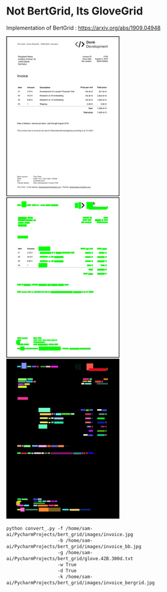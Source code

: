 # Not BertGrid, Its GloveGrid
Implementation of BertGrid : https://arxiv.org/abs/1909.04948 


<p float="left">
  <img src="/images/invoice.jpg" width="300" />
  <img src="/images/invoice_bb.jpg" width="300" /> 
  <img src="/images/invoice_bergrid.jpg" width="300" />
</p>



```
python convert_.py -f /home/sam-ai/PycharmProjects/bert_grid/images/invoice.jpg 
                   -b /home/sam-ai/PycharmProjects/bert_grid/images/invoice_bb.jpg 
                   -g /home/sam-ai/PycharmProjects/bert_grid/glove.42B.300d.txt 
                   -w True 
                   -d True 
                   -k /home/sam-ai/PycharmProjects/bert_grid/images/invoice_bergrid.jpg
                   
```


